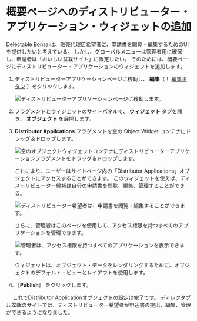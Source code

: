 # 概要ページへのディストリビューター・アプリケーション・ウィジェットの追加

Delectable Bonsaiは、販売代理店希望者に、申請書を閲覧・編集するためのUIを提供したいと考えている。 しかし、グローバルメニューは管理者用に確保し、申請者は「おいしい盆栽サイト」に限定したい。 そのためには、概要ページにディストリビューター・アプリケーションのウィジェットを追加します。

1. ディストリビューターアプリケーションページに移動し、 **編集**（！ [編集ボタン](../../images/icon-edit.png) ）をクリックします。

   ![ディストリビューターアプリケーションページに移動します。](./adding-the-distributor-application-widget-to-the-overview-page/images/01.png)

1. フラグメントとウィジェットのサイドパネルで、 **ウィジェット** タブを開き、 **オブジェクト** を展開します。

1. **Distributor Applications** フラグメントを空の Object Widget コンテナにドラッグ＆ドロップします。

   ![空のオブジェクトウィジェットコンテナにディストリビューターアプリケーションフラグメントをドラッグ＆ドロップします。](./adding-the-distributor-application-widget-to-the-overview-page/images/02.png)

   これにより、ユーザーはサイトページ内の「Distributor Applications」オブジェクトにアクセスすることができます。 このウィジェットを使えば、ディストリビューター候補は自分の申請書を閲覧、編集、管理することができる。

   ![ディストリビューター希望者は、申請書を閲覧・編集することができます。](./adding-the-distributor-application-widget-to-the-overview-page/images/03.png)

   さらに、管理者はこのページを使用して、アクセス権限を持つすべてのアプリケーションを管理できます。

   ![管理者は、アクセス権限を持つすべてのアプリケーションを表示できます。](./adding-the-distributor-application-widget-to-the-overview-page/images/04.png)

   ウィジェットは、オブジェクト・データをレンダリングするために、オブジェクトのデフォルト・ビューとレイアウトを使用します。

1. ［**Publish**］ をクリックします。

　 これでDistributor Applicationオブジェクトの設定は完了です。 ディレクタブル盆栽のサイトでは、ディストリビューター希望者が申込書の提出、編集、管理ができるようになりました。

<!--TASK: Now that the Distributor Application is complete, let's walk through our onboarding flow.

Next: [Using the Distributor Onboarding Flow](../using-the-distributor-onboarding-flow.md) -->


<!--TASK:
Now that the Distributor Application is complete, Delectable Bonsai wants to incorporate a ticketing system for customers to report issues and open requests.

Module Four: [Building a Ticketing System](../building-a-ticketing-system.md) -->
